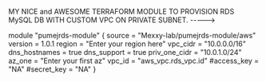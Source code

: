 MY NICE and AWESOME TERRAFORM MODULE TO PROVISION RDS MySQL DB WITH CUSTOM VPC ON PRIVATE SUBNET. ----->

module "pumejrds-module" {
source        = "Mexxy-lab/pumejrds-module/aws"
version       = 1.0.1
region        = "Enter your region here"
vpc_cidr      = "10.0.0.0/16"
dns_hostnames = true
dns_support   = true
priv_one_cidr = "10.0.1.0/24"
az_one        = "Enter your first az"
vpc_id        = "aws_vpc.rds_vpc.id"
#access_key    = "NA"
#secret_key    = "NA"
}